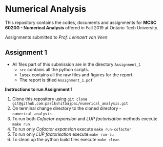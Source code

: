# Numerical Analysis

This repository contains the codes, documents and assignments for **MCSC 6020G - Numerical Analysis** offered in Fall 2019 at Ontario Tech University.

Assignments submitted to _Prof. Lennaert van Veen_

## Assignment 1
*	All files part of this submission are in the directory ```Assignment_1```
	*	```src``` contains all the python scripts.
	*	```latex``` contains all the raw files and figures for the report.
	*	The report is titled ```Assignment_1.pdf```

**Instructions to run Assignment 1**
1. Clone this repository using ```git clone git@github.com:parikshitbajpai/numerical_analysis.git```
2. On terminal change directory to the cloned directory - ```numerical_analysis```
3. To run both _Cofactor expansion_ and _LUP factorisation_ methods execute ```make run```
4. To run only _Cofactor expansion_ execute ```make run-cofactor```
5. To run only _LUP factorisation_ execute ```make run-lu```
6. To clean up the python build files execute ```make clean```
